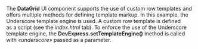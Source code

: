 The **DataGrid** UI component supports the use of&nbsp;custom row templates and offers multiple methods for defining template markup. In&nbsp;this example, the Underscore template engine is&nbsp;used. A&nbsp;custom row template is&nbsp;defined as&nbsp;a&nbsp;script (see the _index.html_ tab). To&nbsp;enforce the use of&nbsp;the Underscore template engine, the **DevExpress.setTemplateEngine()** method is&nbsp;called with _&laquo;underscore&raquo;_ passed as&nbsp;a&nbsp;parameter.